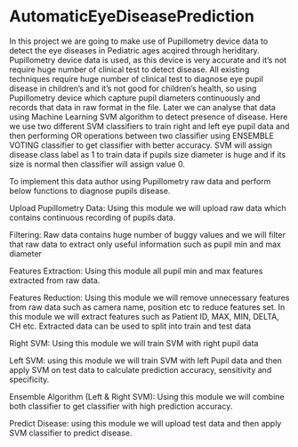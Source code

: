 # AutomaticEyeDiseasePrediction
In this project we are going to make use of Pupillometry device data to detect the eye diseases in Pediatric ages acqired through heriditary. Pupillometry device data is used, as this device is very accurate and it’s not require huge number of clinical test to detect disease. All existing techniques require huge number of clinical test to diagnose eye pupil disease in children’s and it’s not good for children’s health, so using Pupillometry device which capture pupil diameters continuously and records that data in raw format in the file. Later we can analyse that data using Machine Learning SVM algorithm to detect presence of disease. Here we use two different SVM classifiers to train right and left eye pupil data and then performing OR operations between two classifier using ENSEMBLE VOTING classifier to get classifier with better accuracy. SVM will assign disease class label as 1 to train data if pupils size diameter is huge and if its size is normal then classifier will assign value 0.

To implement this data author using Pupillometry raw data and perform below functions to diagnose pupils disease.

Upload Pupillometry Data: Using this module we will upload raw data which contains continuous recording of pupils data.

Filtering: Raw data contains huge number of buggy values and we will filter that raw data to extract only useful information such as pupil min and max diameter

Features Extraction: Using this module all pupil min and max features extracted from raw data.

Features Reduction: Using this module we will remove unnecessary features from raw data such as camera name, position etc to reduce features set. In this module we will extract features such as Patient ID, MAX, MIN, DELTA, CH etc. Extracted data can be used to split into train and test data

Right SVM: Using this module we will train SVM with right pupil data

Left SVM: using this module we will train SVM with left Pupil data and then apply SVM on test data to calculate prediction accuracy, sensitivity and specificity.

Ensemble Algorithm (Left & Right SVM): Using this module we will combine both classifier to get classifier with high prediction accuracy.

Predict Disease: using this module we will upload test data and then apply SVM classifier to predict disease.
